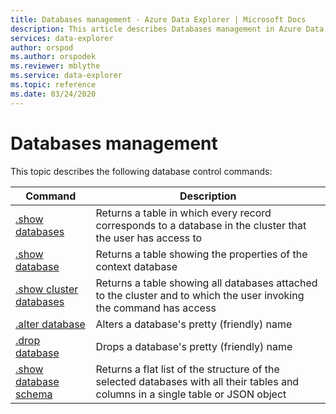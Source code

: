 ```yaml
---
title: Databases management - Azure Data Explorer | Microsoft Docs
description: This article describes Databases management in Azure Data Explorer.
services: data-explorer
author: orspod
ms.author: orspodek
ms.reviewer: mblythe
ms.service: data-explorer
ms.topic: reference
ms.date: 03/24/2020
---
```

# Databases management

This topic describes the following database control commands:

|Command |Description |
|--------|------------|
|[.show databases](show-databases.md) |Returns a table in which every record corresponds to a database in the cluster that the user has access to|
|[.show database](show-database.md) |Returns a table showing the properties of the context database |
|[.show cluster databases](show-cluster-database.md) |Returns a table showing all databases attached to the cluster and to which the user invoking the command has access |
|[.alter database](alter-database.md) |Alters a database's pretty (friendly) name |
|[.drop database](drop-database.md) |Drops a database's pretty (friendly) name |
|[.show database schema](show-schema-database.md) |Returns a flat list of the structure of the selected databases with all their tables and columns in a single table or JSON object |